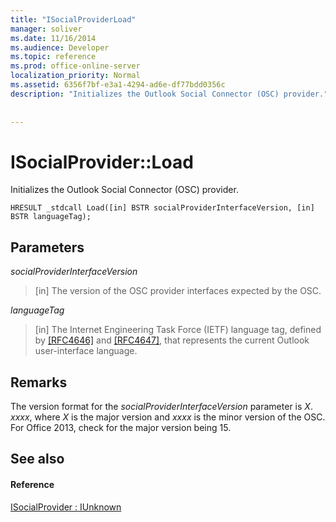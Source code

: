 ```yaml
---
title: "ISocialProviderLoad"
manager: soliver
ms.date: 11/16/2014
ms.audience: Developer
ms.topic: reference
ms.prod: office-online-server
localization_priority: Normal
ms.assetid: 6356f7bf-e3a1-4294-ad6e-df77bdd0356c
description: "Initializes the Outlook Social Connector (OSC) provider."
 
 
---
```


# ISocialProvider::Load

Initializes the Outlook Social Connector (OSC) provider.
  
```
HRESULT _stdcall Load([in] BSTR socialProviderInterfaceVersion, [in] BSTR languageTag);
```

## Parameters

 _socialProviderInterfaceVersion_
  
> [in] The version of the OSC provider interfaces expected by the OSC.
    
 _languageTag_
  
> [in] The Internet Engineering Task Force (IETF) language tag, defined by [[RFC4646]](http://www.ietf.org/rfc/rfc4646.txt) and [[RFC4647]](http://www.ietf.org/rfc/rfc4647.txt), that represents the current Outlook user-interface language.
    
## Remarks

The version format for the  _socialProviderInterfaceVersion_ parameter is  _X_. _xxxx_, where  _X_ is the major version and  _xxxx_ is the minor version of the OSC. For Office 2013, check for the major version being 15. 
  
## See also

#### Reference

[ISocialProvider : IUnknown](isocialprovideriunknown.md)

